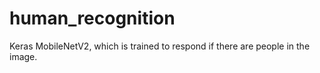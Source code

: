 # human_recognition
Keras MobileNetV2, which is trained to respond if there are people in the image.
